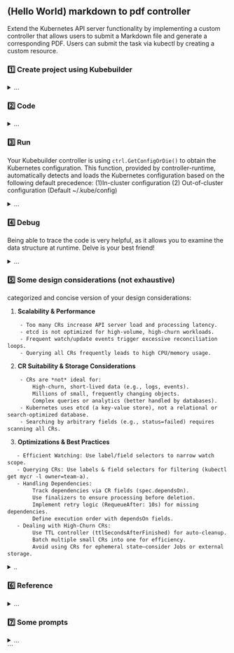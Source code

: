 ## (Hello World) markdown to pdf controller

Extend the Kubernetes API server functionality by implementing a custom controller that allows users to submit a Markdown file and generate a corresponding PDF. Users can submit the task via kubectl by creating a custom resource.

### 1️⃣ Create project using Kubebuilder

<details><summary>...</summary>

```
mkdir -p ~/projects/pdfdocument
cd ~/projects/pdfdocument

kubebuilder init --domain example.com --repo example.com/pdfdocument
kubebuilder create api --group tools --version v1 --kind PdfDocument
```

</details>

### 2️⃣ Code

<details><summary>...</summary>

🅰️ modify the data structure (schema)

`// api/v1/pdfdocument_types.go`

```
        DocumentName string `json:"documentName,omitempty"`
        Text         string `json:"text,omitempty"`
```

`// internal/controller/pdfdocument_controller.go`

```
import (
	"context"
	"encoding/base64"
	"fmt"

	batchv1 "k8s.io/api/batch/v1"
	corev1 "k8s.io/api/core/v1"                   // For PodTemplateSpec and PodSpec
	metav1 "k8s.io/apimachinery/pkg/apis/meta/v1" // For ObjectMeta
	"k8s.io/apimachinery/pkg/runtime"
	ctrl "sigs.k8s.io/controller-runtime"
	"sigs.k8s.io/controller-runtime/pkg/client"
	"sigs.k8s.io/controller-runtime/pkg/log"

	// toolsv1 "example.com/pdfdocument/api/v1"
)
```

🅱️ Reconcile

```
func (r *PdfDocumentReconciler) Reconcile(ctx context.Context, req ctrl.Request) (ctrl.Result, error) {
	log := log.FromContext(ctx)

	var pdfDoc toolsv1.PdfDocument
	if err := r.Get(ctx, req.NamespacedName, &pdfDoc); err != nil {
		log.Error(err, "unable to fetch PdfDocument")
		return ctrl.Result{}, client.IgnoreNotFound(err)
	}

	jobspec, err := r.createJob(pdfDoc)
	if err != nil {
		log.Error(err, "unable to create Job")
		return ctrl.Result{}, client.IgnoreNotFound(err)
	}

	if err := r.Create(ctx, &jobspec); err != nil {
		log.Error(err, "unable to create Job")
	}

	return ctrl.Result{}, nil
}
```

```
func (r *PdfDocumentReconciler) createJob(pdfDoc toolsv1.PdfDocument) (batchv1.Job, error) {
	image := "knsit/pandoc"
	base64text := base64.StdEncoding.EncodeToString([]byte(pdfDoc.Spec.Text))

	// Create a new Job
	job := batchv1.Job{
		TypeMeta: metav1.TypeMeta{APIVersion: batchv1.SchemeGroupVersion.String(), Kind: "Job"},
		ObjectMeta: metav1.ObjectMeta{
			Name:      pdfDoc.Name + "-job",
			Namespace: pdfDoc.Namespace,
		},
		Spec: batchv1.JobSpec{
			Template: corev1.PodTemplateSpec{
				Spec: corev1.PodSpec{
					InitContainers: []corev1.Container{
						{
							Name:    "store-to-md",
							Image:   "alpine",
							Command: []string{"/bin/sh"},
							Args:    []string{"-c", fmt.Sprintf("echo %s | base64 -d >> /data/text.md", base64text)},
							VolumeMounts: []corev1.VolumeMount{
								{
									Name:      "data-volume",
									MountPath: "/data",
								},
							},
						},
						{
							Name:    "convert-to-pdf",
							Image:   image,
							Command: []string{"sh", "-c"},
							Args:    []string{"-c", fmt.Sprintf("pandoc -s -o /data/%s.pdf /data/text.md", pdfDoc.Spec.DocumentName)},
							VolumeMounts: []corev1.VolumeMount{
								{
									Name:      "data-volume",
									MountPath: "/data",
								},
							},
						},
					},
					Containers: []corev1.Container{
						{
							Name:    "main",
							Image:   "alpine",
							Command: []string{"sh", "-c", "sleep 3600"},
							VolumeMounts: []corev1.VolumeMount{
								{
									Name:      "data-volume",
									MountPath: "/data",
								},
							},
						},
					},
					Volumes: []corev1.Volume{
						{
							Name: "data-volume",
							VolumeSource: corev1.VolumeSource{
								EmptyDir: &corev1.EmptyDirVolumeSource{},
							},
						},
					},
					RestartPolicy: corev1.RestartPolicyNever,
				},
			},
		},
	}

	return job, nil
}
```

</details>

### 3️⃣ Run

Your Kubebuilder controller is using `ctrl.GetConfigOrDie()` to obtain the Kubernetes configuration. This function, provided by controller-runtime, automatically detects and loads the Kubernetes configuration based on the following default precedence: (1)In-cluster configuration (2) Out-of-cluster configuration (Default ~/.kube/config)

<details><summary>...</summary>

```
laborant@dev-machine:~/projects/pdfdocument$ make run
/home/laborant/projects/pdfdocument/bin/controller-gen rbac:roleName=manager-role crd webhook paths="./..." output:crd:artifacts:config=config/crd/bases
/home/laborant/projects/pdfdocument/bin/controller-gen object:headerFile="hack/boilerplate.go.txt" paths="./..."
go fmt ./...
go vet ./...
go run ./cmd/main.go

```

Create CRD (just like product installation)

```
# CRD yaml
laborant@dev-machine:~/projects/pdfdocument$ vim ./config/crd/bases/tools.example.com_pdfdocuments.yaml

# create CRD
laborant@dev-machine:~/projects/pdfdocument$ kubectl apply -f ./config/crd/bases/tools.example.com_pdfdocuments.yaml
customresourcedefinition.apiextensions.k8s.io/pdfdocuments.tools.example.com created

# view CRD
laborant@dev-machine:~/projects/pdfdocument$ kubectl get crds
NAME                                         CREATED AT
pdfdocuments.tools.example.com               2025-03-08T07:05:12Z

# view CRD definition
laborant@dev-machine:~/projects/pdfdocument$ kubectl get crd pdfdocuments.tools.example.com -oyaml

# view CR
laborant@dev-machine:~/projects/pdfdocument$ kubectl get pdfdocuments.tools.example.com
No resources found in default namespace.
```

Create CR (just like user submit request)

```
// cr.yaml
apiVersion: tools.example.com/v1
kind: PdfDocument
metadata:
  name: sample-document
  namespace: default
spec:
  documentName: my-document
  text: |
    ### My document
    Hello **world** !
```

Copy PDF out

```
# check the pod
laborant@dev-machine:~/projects/pdfdocument$ kubectl get pods --watch
NAME                        READY   STATUS    RESTARTS   AGE
sample-document-job-nhqcj   1/1     Running   0          28m

# step - 1
laborant@dev-machine:~$  kubectl cp sample-document-job-nhqcj:/data/my-document.pdf ${PWD}/my-document.pdf
Defaulted container "main" out of: main, store-to-md (init), convert-to-pdf (init)
tar: removing leading '/' from member names

laborant@dev-machine:~$ ls -l *.pdf
-rw-rw-r-- 1 laborant laborant 46532 Mar  8 06:26 my-document.pdf
laborant@dev-machine:~$

# step - 2
# exit to WSL
cd /mnt/c/demo

# get playground id
labctl playground list

jeff@SUSE-387793:/mnt/c/demo ()$ labctl cp 67cbbe726a18929a7ce141ec:~/my-document.pdf .
Warning: Permanently added '[127.0.0.1]:45386' (ED25519) to the list of known hosts.
Done!

```

<p align="center">
  <img src="./materils/md2pdf2.png" width="70%">
</p>

</details>

### 4️⃣ Debug

Being able to trace the code is very helpful, as it allows you to examine the data structure at runtime. Delve is your best friend!

<details><summary>...</summary>

```
// start via delve debugger
laborant@dev-machine:~/projects/pdfdocument/bin$ dlv exec manager
Type 'help' for list of commands.
(dlv)


(dlv) funcs Reconcile
....
example.com/pdfdocument/internal/controller.(*PdfDocumentReconciler).Reconcile

// set breakpoint on Reconcile()
(dlv)  b example.com/pdfdocument/internal/controller.(*PdfDocumentReconciler).Reconcile

// continue
(dlv) c
```

Change buld option if necessary, add `-gcflags=all="-N -l"`

```
// Makefile
.PHONY: build
  1 build: manifests generate fmt vet ## Build manager binary.
	go build -gcflags=all="-N -l" -o bin/manager cmd/main.go

	go build -o bin/manager cmd/main.go			(was)
```

</details>

### 5️⃣ Some design considerations (not exhaustive)

categorized and concise version of your design considerations:

1. **Scalability & Performance**

```
	- Too many CRs increase API server load and processing latency.
	- etcd is not optimized for high-volume, high-churn workloads.
	- Frequent watch/update events trigger excessive reconciliation loops.
	- Querying all CRs frequently leads to high CPU/memory usage.
```

2. **CR Suitability & Storage Considerations**

```
	- CRs are *not* ideal for:
		High-churn, short-lived data (e.g., logs, events).
		Millions of small, frequently changing objects.
		Complex queries or analytics (better handled by databases).
	- Kubernetes uses etcd (a key-value store), not a relational or search-optimized database.
	- Searching by arbitrary fields (e.g., status=failed) requires scanning all CRs.
```

3. **Optimizations & Best Practices**

```
   - Efficient Watching: Use label/field selectors to narrow watch scope.
   - Querying CRs: Use labels & field selectors for filtering (kubectl get mycr -l owner=team-a).
   - Handling Dependencies:
		Track dependencies via CR fields (spec.dependsOn).
		Use finalizers to ensure processing before deletion.
		Implement retry logic (RequeueAfter: 10s) for missing dependencies.
		Define execution order with dependsOn fields.
   - Dealing with High-Churn CRs:
		Use TTL controller (ttlSecondsAfterFinished) for auto-cleanup.
		Batch multiple small CRs into one for efficiency.
		Avoid using CRs for ephemeral state—consider Jobs or external storage.
```

<details><summary>..</summary>

```

-- scalability concerns arise when the number grows too large
-- Kubernetes stores all CRs in etcd, which is not optimized for high-volume, high-churn workloads.
-- The more CRs, the more pressure on the API server, making it slower for all users.
-- The custom controller will receive many watch/update events, causing increased reconciliation loops.
-- Processing thousands or millions of CRs can lead to high processing latency.
-- Efficient Watch Mechanisms. Instead of watching all CRs globally, narrow the watch scope based on labels/selectors.
-- Cases probably not suitable for CR
If you need to store high-churn, short-lived data (e.g., logs, events, temporary states).
If your use case involves millions of small objects that frequently change.
If queries require complex searches or analytics (better handled by databases).

-- Querying all CRs frequently can cause high CPU and memory usage, affecting cluster performance.
-- Kubernetes uses etcd, which is a key-value store, not a relational or search-optimized database.
-- Searching CRs by arbitrary fields (e.g., "find all CRs where status=failed") requires scanning all CRs, making it slow.
-- CRs are NOT optimized for queries (Kubernetes API lacks advanced filtering).
-- Use Labels & Field Selectors for basic filtering (kubectl get mycr -l owner=team-a).
-- Track dependencies via CR fields (e.g., spec.dependsOn).
-- Use finalizers to ensure a CR is fully processed before deletion.
-- Implement retry logic (return ctrl.Result{RequeueAfter: 10 \* time.Second}, nil) to handle missing dependencies.
-- Define execution order using dependsOn fields in CRs
-- Dealing with High-Churn CRs (Frequent Creation/Deletion)
Use TTL Controller (ttlSecondsAfterFinished) for auto-cleanup.
Aggregate multiple small CRs into one batch CR (process them together).
Avoid using CRs for ephemeral state (consider using Jobs or external storage).

When designing a CRD-based solution, think about:
✅ Performance → Minimize etcd impact & optimize controller logic.
✅ Scalability → Use informers, batch processing, and indexing.
✅ Searchability → Consider external databases if complex queries are needed.
✅ Reliability → Handle dependencies, failures, and retries properly.
✅ Security → Use RBAC, webhooks, and limit permissions.

```

```

#prompt
we can use kubectl to get events, how does this works in custom controller? In my controller code, how to leverage this mechanism to report error.

How Events Work in Kubernetes:
Events are namespaced objects that are associated with a specific Kubernetes object (such as a Pod, CR, or Deployment).
Events are stored in etcd and are available through the Kubernetes API.
You can retrieve events with kubectl get events and filter them based on object names, namespaces, or event types (e.g., Warning or Normal).

```

</details>

### 6️⃣ Reference

<details><summary>...</summary>

[Writing Kubernetes Controllers](https://www.youtube.com/watch?v=q7b23612pSc)

<p align="center">
  <img src="./materils/md2pdf1.png" width="70%">
</p>

</details>

### 7️⃣ Some prompts

<details><summary>...</summary>

**boilerplate code for Reconcile()**

```

in k8s with kubebuilder, give me a boilerplate code for Reconcile() that
I can reuse in my custom controller. This boilerplate code should handle all common scenarios.
Summarize all the practices. Add code comment.

```

**concept explain**

```

in k8s kubebuilder, explain the concept of "finalizer"

in k8s kubebuilder, explain how to handle conflict when doing CR management

in k8s kubebuilder, explain how to do Status update in Reconcile()

```

**learn from existing k8s code**

```

in k8s custom controller development, show me how Reconcile() works in Deployment controller.
Give me simplified code with comment. Show me the exact source code location.

in k8s custom controller development, show me how Reconcile() works in Deployment controller.
give me detailed breakdown of the actual Kubernetes source

```

</details>
```
